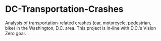 # DC-Transportation-Crashes
Analysis of transportation-related crashes (car, motorcycle, pedestrian, bike) in the Washington, D.C. area.
This project is in-line with D.C.'s Vision Zero goal.
